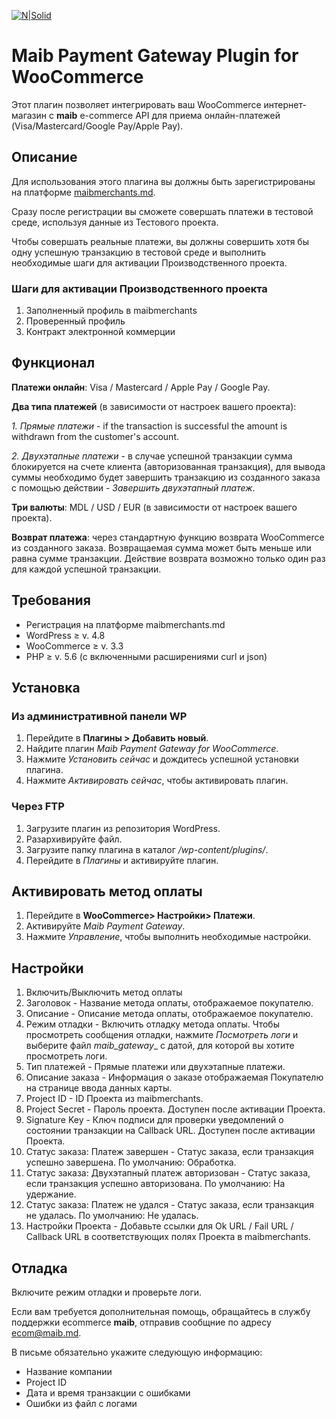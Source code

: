 [![N|Solid](https://www.maib.md/images/logo.svg)](https://www.maib.md)
#  Maib Payment Gateway Plugin for WooCommerce
Этот плагин позволяет интегрировать ваш WooCommerce интернет-магазин с **maib** e-commerce API для приема онлайн-платежей (Visa/Mastercard/Google Pay/Apple Pay).

## Описание
Для использования этого плагина вы должны быть зарегистрированы на платформе [maibmerchants.md](https://maibmerchants.md).

Сразу после регистрации вы сможете совершать платежи в тестовой среде, используя данные из Тестового проекта.

Чтобы совершать реальные платежи, вы должны совершить хотя бы одну успешную транзакцию в тестовой среде и выполнить необходимые шаги для активации Производственного проекта.

### Шаги для активации Производственного проекта
1. Заполненный профиль в maibmerchants
2. Проверенный профиль
3. Контракт электронной коммерции

## Функционал
**Платежи онлайн**: Visa / Mastercard / Apple Pay / Google Pay.

**Два типа платежей** (в зависимости от настроек вашего проекта):

  *1. Прямые платежи* - if the transaction is successful the amount is withdrawn from the customer's account.

  *2. Двухэтапные платежи* - в случае успешной транзакции сумма блокируется на счете клиента (авторизованная транзакция), для вывода суммы необходимо будет завершить транзакцию из созданного заказа с помощью действии - _Завершить двухэтапный платеж_.

**Три валюты**: MDL / USD / EUR (в зависимости от настроек вашего проекта).

**Возврат платежа**: через стандартную функцию возврата WooCommerce из созданного заказа. Возвращаемая сумма может быть меньше или равна сумме транзакции. Действие возврата возможно только один раз для каждой успешной транзакции.

## Требования
- Регистрация на платформе maibmerchants.md
- WordPress ≥ v. 4.8
- WooCommerce ≥ v. 3.3
- PHP ≥ v. 5.6 (с включенными расширениями curl и json)

## Установка
### Из административной панели WP
1. Перейдите в **Плагины > Добавить новый**.
2. Найдите плагин _Maib Payment Gateway for WooCommerce_.
3. Нажмите _Установить сейчас_ и дождитесь успешной установки плагина.
4. Нажмите _Активировать сейчас_, чтобы активировать плагин.

### Через FTP
1. Загрузите плагин из репозитория WordPress.
2. Разархивируйте файл.
3. Загрузите папку плагина в каталог _/wp-content/plugins/_.
4. Перейдите в _Плагины_ и активируйте плагин.

## Активировать метод оплаты
1. Перейдите в **WooCommerce> Настройки> Платежи**.
2. Активируйте _Maib Payment Gateway_.
3. Нажмите _Управление_, чтобы выполнить необходимые настройки.

## Настройки
1. Включить/Выключить метод оплаты
2. Заголовок - Название метода оплаты, отображаемое покупателю.
3. Описание - Описание метода оплаты, отображаемое покупателю.
4. Режим отладки - Включить отладку метода оплаты. Чтобы просмотреть сообщения отладки, нажмите _Посмотреть логи_ и выберите файл _maib_gateway__ с датой, для которой вы хотите просмотреть логи.
5. Тип платежей - Прямые платежи или двухэтапные платежи.
6. Описание заказа - Информация о заказе отображаемая Покупателю на странице ввода данных карты.
7. Project ID - ID Проекта из maibmerchants.
8. Project Secret - Пароль проекта. Доступен после активации Проекта.
9. Signature Key - Ключ подписи для проверки уведомлений о состоянии транзакции на Callback URL. Доступен после активации Проекта.
10. Статус заказа: Платеж завершен - Статус заказа, если транзакция успешно завершена. По умолчанию: Обработка.
11. Статус заказа: Двухэтапный платеж авторизован - Статус заказа, если транзакция успешно авторизована. По умолчанию: На удержание.
12. Статус заказа: Платеж не удался - Статус заказа, если транзакция не удалась. По умолчанию: Не удалась.
13. Настройки Проекта - Добавьте ссылки для Ok URL / Fail URL / Callback URL в соответствующих полях Проекта в maibmerchants.

## Отладка
Включите режим отладки и проверьте логи.

Если вам требуется дополнительная помощь, обращайтесь в службу поддержки ecommerce **maib**, отправив сообщние по адресу ecom@maib.md.

В письме обязательно укажите следующую информацию:
- Название компании
- Project ID 
- Дата и время транзакции с ошибками
- Ошибки из файл с логами
